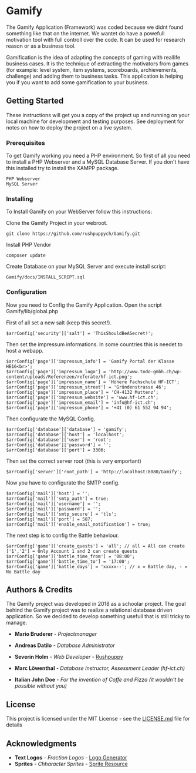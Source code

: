 # Gamify

The Gamify Application (Framework) was coded because we didnt found something like that on the internet. We wantet do have a powefull motivation tool with full controll over the code. It can be used for research reason or as a business tool.

Gamification is the idea of adapting the concepts of gaming with reallife business cases. It is the technique of extracting the motivators from games (for example: level system, item systems, scoreboards, archievements, challenge) and adding them to business tasks. This application is helping you if you want to add some gamification to your business.

## Getting Started

These instructions will get you a copy of the project up and running on your local machine for development and testing purposes. See deployment for notes on how to deploy the project on a live system.

### Prerequisites

To get Gamify working you need a PHP environment. So first of all you need to install a PHP Webserver and a MySQL Database Server. If you don't have this installed try to install the XAMPP package.

```
PHP Webserver
MySQL Server
```

### Installing

To Install Gamify on your WebServer follow this instructions:

Clone the Gamify Project in your webroot.

```
git clone https://github.com/rushpuppych/Gamify.git
```

Install PHP Vendor

```
composer update
```

Create Database on your MySQL Server and execute install script:

```
Gamify/docs/INSTALL_SCRIPT.sql
```

### Configuration

Now you need to Config the Gamify Application. Open the script Gamify/lib/global.php

First of all set a new salt (keep this secret!).

```
$arrConfig['security']['salt'] = 'ThisShouldBeASecret!';
```

Then set the impressum informations. In some countries this is needet to host a webapp.

```
$arrConfig['page']['impressum_info'] = 'Gamify Portal der Klasse HE16<br>';
$arrConfig['page']['impressum_logo'] = 'http://www.todo-gmbh.ch/wp-content/uploads/Referenzen/referate/hf-ict.png';
$arrConfig['page']['impressum_name'] = 'Höhere Fachschule HF-ICT';
$arrConfig['page']['impressum_street'] = 'Gründenstrasse 46';
$arrConfig['page']['impressum_place'] = 'CH-4132 Muttenz';
$arrConfig['page']['impressum_website'] = 'www.hf-ict.ch';
$arrConfig['page']['impressum_email'] = 'info@hf-ict.ch';
$arrConfig['page']['impressum_phone'] = '+41 (0) 61 552 94 94';
```

Then configurate the MySQL Config.

```
$arrConfig['database']['database'] = 'gamify';
$arrConfig['database']['host'] = 'localhost';
$arrConfig['database']['user'] = 'root';
$arrConfig['database']['password'] = '';
$arrConfig['database']['port'] = 3306;
```

Then set the correct server root (this is very emportant)

```
$arrConfig['server']['root_path'] = 'http://localhost:8080/Gamify';
```

Now you have to configurate the SMTP config.

```
$arrConfig['mail']['host'] = '';
$arrConfig['mail']['smtp_auth'] = true;
$arrConfig['mail']['username'] = '';
$arrConfig['mail']['password'] = '';
$arrConfig['mail']['smtp_secure'] = 'tls';
$arrConfig['mail']['port'] = 587;
$arrConfig['mail']['enable_email_notification'] = true;
```

The next step is to config the Battle behaviour.

```
$arrConfig['game']['create_quests'] = 'all'; // all = All can create ['1','2'] = Only Account 1 and 2 can create quests
$arrConfig['game']['battle_time_from'] = '08:00';
$arrConfig['game']['battle_time_to'] = '17:00';
$arrConfig['game']['battle_days'] = 'xxxxx--'; // x = Battle day, - = No Battle day
```


## Authors & Credits

The Gamify project was developed in 2018 as a schoolar project. The goal behind the Gamify project was to realize a relational database driven application. So we decided to develop something usefull that is still tricky to manage.

* **Mario Bruderer** - *Projectmanager*
* **Andreas Datilo** - *Database Administrator*
* **Severin Holm** - *Web Developer* - [Rushpuppy](https://github.com/rushpuppych)

* **Marc Löwenthal** - *Database Instructor, Assessment Leader (hf-ict.ch)*
* **Italian John Doe** - *For the invention of Coffe and Pizza (it wouldn't be possible without you)*

## License

This project is licensed under the MIT License - see the [LICENSE.md](LICENSE.md) file for details

## Acknowledgments

* **Text Logos** - *Fraction Logos* - [Logo Generator](https://textcraft.net/">https://textcraft.net/)
* **Sprites** - *Chharacter Sprites* - [Sprite Resource](http://charas-project.net/">http://charas-project.net/)

